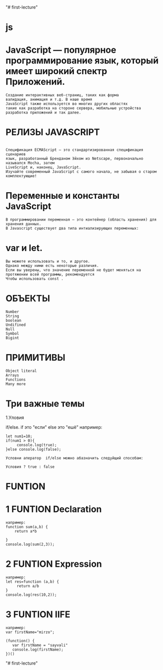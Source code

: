 "# first-lecture" 

# js

# JavaScript — популярное программирование язык,  который имеет широкий спектр Приложений.

``` Ранее JavaScript использовался в основном для: 
Создание интерактивных веб-страниц, таких как форма 
валидация, анимация и т.д. В наше время 
JavaScript также используется во многих других областях 
такие как разработка на стороне сервера, мобильные устройства 
разработка приложений и так далее.

```


# РЕЛИЗЫ JAVASCRIPT
```

Спецификация ECMAScript — это стандартизированная спецификация сценариев 
язык, разработанный Бренданом Эйхом из Netscape, первоначально назывался Mocha, затем 
LiveScript и, наконец, JavaScript.
Изучайте современный JavaScript с самого начала, не забывая о старом 
комплектующие!
```

# Переменные и константы JavaScript

```
В программировании переменная — это контейнер (область хранения) для хранения данных.
В Javascript существует два типа интиализирующих переменных: 

```
# var и let. 
```
Вы можете использовать и то, и другое.
Однако между ними есть некоторые различия.
Если вы уверены, что значение переменной не будет меняться на протяжении всей программы, рекомендуется
Чтобы использовать const .
```
# ОБЪЕКТЫ 
```
Number
String 
boolean
Undifined
Null
Symbol
Bigint
```
# ПРИМИТИВЫ
```
Object literal
Arrays
Functions
Many more
```
# Три важные темы

1.Уловия

if/else. if это "если" else это "ешё" например:
```
let num1=10;
if(num1 > 0){
     console.log(true);
}else console.log(false);
```
```
Условни аператор  if/else можно абазначить следуйщий способам:

Условия ? true : false

```
# FUNTION 
# 1 FUNTION Declaration 
```
например:
function sum(a,b) {
    return a*b
    
}
console.log(sum(2,3));
```
# 2 FUNTION Expression
```
например:
let res=function (a,b) {
     return a/b
}
console.log(res(10,2));
```
# 3 FUNTION IIFE
```
например:
var firstName="mirzo";

(function() {
   var firstName = "sayvali"
   console.log(firstName);
})()
```

"# first-lecture" 
